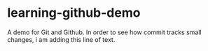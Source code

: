 # learning-github-demo
A demo for Git and Github.
In order to see how commit tracks small changes, i am adding this line of text.
